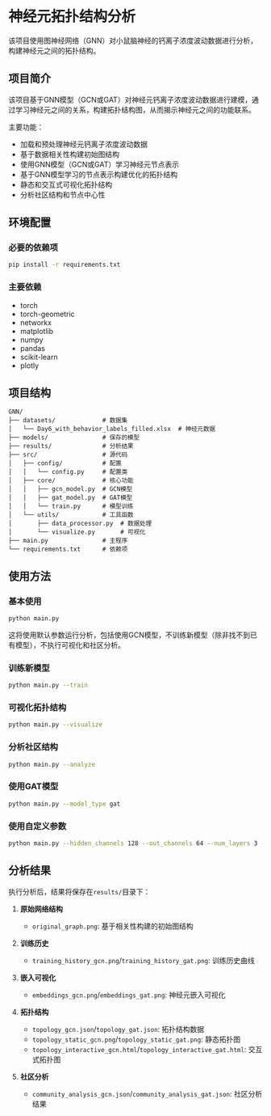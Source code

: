 # 神经元拓扑结构分析

该项目使用图神经网络（GNN）对小鼠脑神经的钙离子浓度波动数据进行分析，构建神经元之间的拓扑结构。

## 项目简介

该项目基于GNN模型（GCN或GAT）对神经元钙离子浓度波动数据进行建模，通过学习神经元之间的关系，构建拓扑结构图，从而揭示神经元之间的功能联系。

主要功能：
- 加载和预处理神经元钙离子浓度波动数据
- 基于数据相关性构建初始图结构
- 使用GNN模型（GCN或GAT）学习神经元节点表示
- 基于GNN模型学习的节点表示构建优化的拓扑结构
- 静态和交互式可视化拓扑结构
- 分析社区结构和节点中心性

## 环境配置

### 必要的依赖项

```bash
pip install -r requirements.txt
```

### 主要依赖

- torch
- torch-geometric
- networkx
- matplotlib
- numpy
- pandas
- scikit-learn
- plotly

## 项目结构

```
GNN/
├── datasets/             # 数据集
│   └── Day6_with_behavior_labels_filled.xlsx  # 神经元数据
├── models/               # 保存的模型
├── results/              # 分析结果
├── src/                  # 源代码
│   ├── config/           # 配置
│   │   └── config.py     # 配置类
│   ├── core/             # 核心功能
│   │   ├── gcn_model.py  # GCN模型
│   │   ├── gat_model.py  # GAT模型
│   │   └── train.py      # 模型训练
│   └── utils/            # 工具函数
│       ├── data_processor.py  # 数据处理
│       └── visualize.py       # 可视化
├── main.py               # 主程序
└── requirements.txt      # 依赖项
```

## 使用方法

### 基本使用

```bash
python main.py
```

这将使用默认参数运行分析，包括使用GCN模型，不训练新模型（除非找不到已有模型），不执行可视化和社区分析。

### 训练新模型

```bash
python main.py --train
```

### 可视化拓扑结构

```bash
python main.py --visualize
```

### 分析社区结构

```bash
python main.py --analyze
```

### 使用GAT模型

```bash
python main.py --model_type gat
```

### 使用自定义参数

```bash
python main.py --hidden_channels 128 --out_channels 64 --num_layers 3 --dropout 0.3 --lr 0.0005 --epochs 200 --correlation_threshold 0.6
```

## 分析结果

执行分析后，结果将保存在`results/`目录下：

1. **原始网络结构**
   - `original_graph.png`: 基于相关性构建的初始图结构

2. **训练历史**
   - `training_history_gcn.png`/`training_history_gat.png`: 训练历史曲线

3. **嵌入可视化**
   - `embeddings_gcn.png`/`embeddings_gat.png`: 神经元嵌入可视化

4. **拓扑结构**
   - `topology_gcn.json`/`topology_gat.json`: 拓扑结构数据
   - `topology_static_gcn.png`/`topology_static_gat.png`: 静态拓扑图
   - `topology_interactive_gcn.html`/`topology_interactive_gat.html`: 交互式拓扑图

5. **社区分析**
   - `community_analysis_gcn.json`/`community_analysis_gat.json`: 社区分析结果 